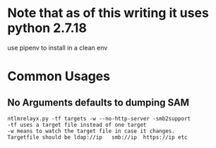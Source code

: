 <!-- TITLE: Ntlmrelayx -->
<!-- SUBTITLE: A quick summary of Ntlmrelayx -->

# Note that as of this writing it uses python 2.7.18
use pipenv to install in a clean env

# Common Usages
## No Arguments defaults to dumping SAM
```
ntlmrelayx.py -tf targets -w --no-http-server -smb2support
-tf uses a target file instead of one target
-w means to watch the target file in case it changes.
Targetfile should be ldap://ip   smb://ip  https://ip etc
```